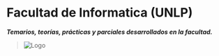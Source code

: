 # Facultad de Informatica (UNLP)
***Temarios, teorías, prácticas y parciales desarrollados en la facultad.***
>![Logo](https://raw.githubusercontent.com/Lisandro1313/Facultad-de-Informatica-UNLP-/main/logoo-300x300.jpg)
